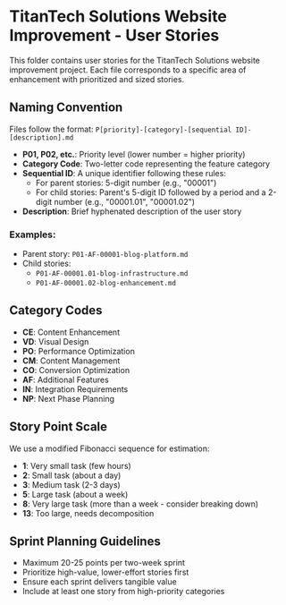 # TitanTech Solutions Website Improvement - User Stories

This folder contains user stories for the TitanTech Solutions website improvement project. Each file corresponds to a specific area of enhancement with prioritized and sized stories.

## Naming Convention
Files follow the format: `P[priority]-[category]-[sequential ID]-[description].md`
- **P01, P02, etc.**: Priority level (lower number = higher priority)
- **Category Code**: Two-letter code representing the feature category
- **Sequential ID**: A unique identifier following these rules:
  - For parent stories: 5-digit number (e.g., "00001")
  - For child stories: Parent's 5-digit ID followed by a period and a 2-digit number (e.g., "00001.01", "00001.02")
- **Description**: Brief hyphenated description of the user story

### Examples:
- Parent story: `P01-AF-00001-blog-platform.md`
- Child stories: 
  - `P01-AF-00001.01-blog-infrastructure.md`
  - `P01-AF-00001.02-blog-enhancement.md`

## Category Codes
- **CE**: Content Enhancement
- **VD**: Visual Design
- **PO**: Performance Optimization
- **CM**: Content Management
- **CO**: Conversion Optimization
- **AF**: Additional Features
- **IN**: Integration Requirements
- **NP**: Next Phase Planning

## Story Point Scale
We use a modified Fibonacci sequence for estimation:
- **1**: Very small task (few hours)
- **2**: Small task (about a day)
- **3**: Medium task (2-3 days)
- **5**: Large task (about a week)
- **8**: Very large task (more than a week - consider breaking down)
- **13**: Too large, needs decomposition

## Sprint Planning Guidelines
- Maximum 20-25 points per two-week sprint
- Prioritize high-value, lower-effort stories first
- Ensure each sprint delivers tangible value
- Include at least one story from high-priority categories
